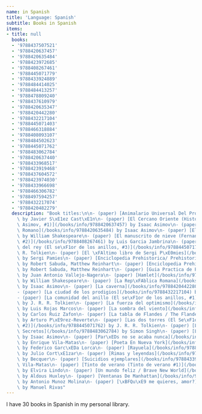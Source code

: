 ```yaml
---
name: in Spanish
title: 'Language: Spanish'
subtitle: Books in Spanish
items:
- title: null
  books:
  - '9788437507521'
  - '9788420637457'
  - '9788420635484'
  - '9788423972685'
  - '9788408267461'
  - '9788445071779'
  - '9788433924889'
  - '9788484414025'
  - '9788484413257'
  - '9788478809240'
  - '9788437610979'
  - '9788420635347'
  - '9788420442280'
  - '9788432217104'
  - '9788445071403'
  - '9788466318884'
  - '9788408093107'
  - '9788484502623'
  - '9788445071762'
  - '9788483062784'
  - '9788420637440'
  - '9788433968517'
  - '9788423919468'
  - '9788437604572'
  - '9788423974030'
  - '9788433966698'
  - '9788466306782'
  - '9788497594257'
  - '9788432217074'
  - '9788420482279'
  description: "Book titles:\n\n- (paper) [Animalario Universal Del Profesor Revillod](/books/info/9788437507521)\
    \ by Javier S\xE1ez Cast\xE1n\n- (paper) [El Cercano Oriente (Historia Universal\
    \ Asimov, #1)](/books/info/9788420637457) by Isaac Asimov\n- (paper) [El Imperio\
    \ Romano](/books/info/9788420635484) by Isaac Asimov\n- (paper) [El Rey Lear](/books/info/9788423972685)\
    \ by William Shakespeare\n- (paper) [El manuscrito de nieve (Fernando de Rojas,\
    \ #2)](/books/info/9788408267461) by Luis Garcia Jambrina\n- (paper) [El retorno\
    \ del rey (El se\xF1or de los anillos, #3)](/books/info/9788445071779) by J. R.\
    \ R. Tolkien\n- (paper) [El \xFAltimo libro de Sergi P\xE0mies](/books/info/9788433924889)\
    \ by Sergi Pamies\n- (paper) [Enciclopedia Prehistorica/ Prehistoric Encyclopedia](/books/info/9788484414025)\
    \ by Robert Sabuda, Matthew Reinhart\n- (paper) [Enciclopedia Prehist\xF3rica](/books/info/9788484413257)\
    \ by Robert Sabuda, Matthew Reinhart\n- (paper) [Guia Practica de Psicologia](/books/info/9788478809240)\
    \ by Juan Antonio Vallejo-Nagera\n- (paper) [Hamlet](/books/info/9788437610979)\
    \ by William Shakespeare\n- (paper) [La Rep\xFAblica Romana](/books/info/9788420635347)\
    \ by Isaac Asimov\n- (paper) [La caverna](/books/info/9788420442280) by Jose Saramago\n\
    - (paper) [La ciudad de los prodigios](/books/info/9788432217104) by Eduardo Mendoza\n\
    - (paper) [La comunidad del anillo (El se\xF1or de los anillos, #1)](/books/info/9788445071403)\
    \ by J. R. R. Tolkien\n- (paper) [La fuerza del optimismo](/books/info/9788466318884)\
    \ by Luis Rojas Marcos\n- (paper) [La sombra del viento](/books/info/9788408093107)\
    \ by Carlos Ruiz Zafon\n- (paper) [La tabla de Flandes / The Flanders Panel](/books/info/9788484502623)\
    \ by Arturo P\xE9rez-Reverte\n- (paper) [Las dos torres (El Se\xF1or de los Anillos,\
    \ #2)](/books/info/9788445071762) by J. R. R. Tolkien\n- (paper) [Los C\xF3digos\
    \ Secretos](/books/info/9788483062784) by Simon Singh\n- (paper) [Los griegos](/books/info/9788420637440)\
    \ by Isaac Asimov\n- (paper) [Par\xEDs no se acaba nunca](/books/info/9788433968517)\
    \ by Enrique Vila-Matas\n- (paper) [Poeta En Nueva York](/books/info/9788423919468)\
    \ by Federico Garc\xEDa Lorca\n- (paper) [Rayuela](/books/info/9788437604572)\
    \ by Julio Cort\xE1zar\n- (paper) [Rimas y leyendas](/books/info/9788423974030)\
    \ by Becquer\n- (paper) [Suicidios ejemplares](/books/info/9788433966698) by Enrique\
    \ Vila-Matas\n- (paper) [Tinto de verano (Tinto de verano #1)](/books/info/9788466306782)\
    \ by Elvira Lindo\n- (paper) [Un mundo feliz / Brave New World](/books/info/9788497594257)\
    \ by Aldous Huxley\n- (paper) [Ventanas De Manhattan](/books/info/9788432217074)\
    \ by Antonio Munoz Molina\n- (paper) [\xBFQu\xE9 me quieres, amor?](/books/info/9788420482279)\
    \ by Manuel Rivas"
---
```

I have 30 books in Spanish in my personal library.

